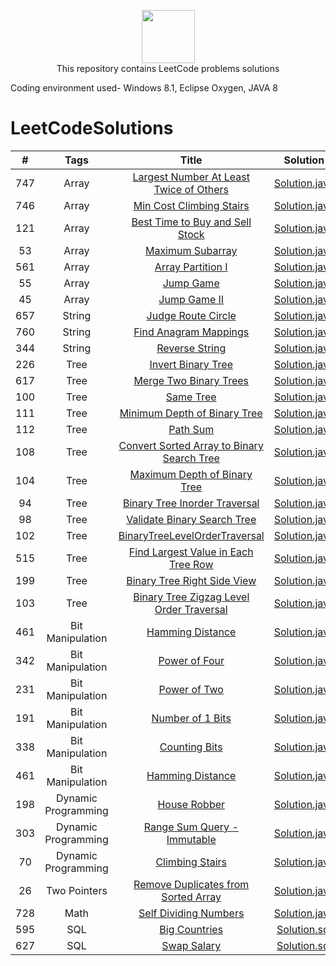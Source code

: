 <p align="center">
    <a href="https://leetcode.com/kanhaiya/">
        <img height=85 src="https://github.com/Java-aid/LeetCodeSolutions/blob/master/LeetCodeSolutions/src/main/resources/imgs/leetcode.png">
    </a>
    <br>This repository contains LeetCode problems solutions
</p>




Coding environment used- Windows 8.1, Eclipse Oxygen, JAVA 8



# LeetCodeSolutions

|    #    |   		Tags  		|                                                                        Title                                                                           |                                                                                                           Solution                                                                                                                                                           |  Difficulty    |
|:-------:|:-------------------:|:------------------------------------------------------------------------------------------------------------------------------------------------------:|:----------------------------------------------------------------------------------------------------------------------------------------------------------------------------------------------------------------------------------------------------------------------------:|:--------------:|
|   747   |  	  Array  		| [Largest Number At Least Twice of Others](https://leetcode.com/problems/largest-number-at-least-twice-of-others/description)                           | [Solution.java](https://github.com/Java-aid/LeetCodeSolutions/blob/master/LeetCodeSolutions/EasyLevelSolutions/src/main/java/com/javaaid/solutions/easy/arrays/LargestNumberAtLeastTwiceofOthers.java)                                           	                  	    |   Easy		 |
|   746   |  	  Array  		| [Min Cost Climbing Stairs](https://leetcode.com/problems/min-cost-climbing-stairs/description/)                          								 | [Solution.java](https://github.com/Java-aid/LeetCodeSolutions/blob/master/LeetCodeSolutions/EasyLevelSolutions/src/main/java/com/javaaid/solutions/easy/arrays/MinCostClimbingStairs.java)                                                       					      	|   Easy		 |
|   121   |  	  Array  		| [Best Time to Buy and Sell Stock](https://leetcode.com/problems/best-time-to-buy-and-sell-stock/description/)             				             | [Solution.java](https://github.com/Java-aid/LeetCodeSolutions/blob/master/LeetCodeSolutions/EasyLevelSolutions/src/main/java/com/javaaid/solutions/easy/arrays/BestTimeToBuyAndSellStock.java)                                                   					        |   Easy		 |
|    53   |  	  Array  		| [Maximum Subarray](https://leetcode.com/problems/maximum-subarray/description/)                          												 | [Solution.java](https://github.com/Java-aid/LeetCodeSolutions/blob/master/LeetCodeSolutions/EasyLevelSolutions/src/main/java/com/javaaid/solutions/easy/arrays/MaximumSubarray.java)                                                             						    |   Easy		 |
|   561   |  	  Array  		| [Array Partition I](https://leetcode.com/problems/array-partition-i/description/)                          											 | [Solution.java](https://github.com/Java-aid/LeetCodeSolutions/blob/master/LeetCodeSolutions/EasyLevelSolutions/src/main/java/com/javaaid/solutions/easy/arrays/ArrayPartitionI.java)                                                             						    |   Easy		 |
|    55   |  	  Array  		| [Jump Game](https://leetcode.com/problems/jump-game/description/)                           															 | [Solution.java](https://github.com/Java-aid/LeetCodeSolutions/blob/master/LeetCodeSolutions/MediumLevelSolutions/src/main/java/com/javaaid/solutions/medium/arrays/JumpGame.java)                                                                  						  	|	Medium		 |
|    45   |  	  Array  		| [Jump Game II](https://leetcode.com/problems/jump-game-ii/description/)                          														 | [Solution.java](https://github.com/Java-aid/LeetCodeSolutions/blob/master/LeetCodeSolutions/HardLevelSolutions/src/main/java/com/javaaid/solutions/hard/arrays/JumpGameII.java)                                                                  					  		|   Hard		 |
|   657   |  	 String  		| [Judge Route Circle](https://leetcode.com/problems/judge-route-circle/description/)                          										   	 | [Solution.java](https://github.com/Java-aid/LeetCodeSolutions/blob/master/LeetCodeSolutions/EasyLevelSolutions/src/main/java/com/javaaid/solutions/easy/strings/JudgeRouteCircle.java)                                                           					  		|   Easy		 |
|   760   |  	 String  		| [Find Anagram Mappings](https://leetcode.com/problems/find-anagram-mappings/description/)                          									 | [Solution.java](https://github.com/Java-aid/LeetCodeSolutions/blob/master/LeetCodeSolutions/EasyLevelSolutions/src/main/java/com/javaaid/solutions/easy/hashtables/FindAnagramMappings.java)                                                     					        |   Easy		 |
|   344   |  	 String  		| [Reverse String](https://leetcode.com/problems/reverse-string/description/)                          													 | [Solution.java](https://github.com/Java-aid/LeetCodeSolutions/blob/master/LeetCodeSolutions/EasyLevelSolutions/src/main/java/com/javaaid/solutions/easy/strings/ReverseString.java)                                                              							|   Easy		 |
|   226   |  	  Tree  		| [Invert Binary Tree](https://leetcode.com/problems/invert-binary-tree/description/)                          										   	 | [Solution.java](https://github.com/Java-aid/LeetCodeSolutions/blob/master/LeetCodeSolutions/EasyLevelSolutions/src/main/java/com/javaaid/solutions/easy/trees/InvertBinaryTree.java)                                                             							|   Easy		 |
|   617   |  	  Tree  		| [Merge Two Binary Trees](https://leetcode.com/problems/merge-two-binary-trees/description/)                          									 | [Solution.java](https://github.com/Java-aid/LeetCodeSolutions/blob/master/LeetCodeSolutions/EasyLevelSolutions/src/main/java/com/javaaid/solutions/easy/trees/MergeTwoBinaryTrees.java)                                                          					   		|   Easy		 |
|   100   |  	  Tree  		| [Same Tree](https://leetcode.com/problems/same-tree/description/)                          									 						 | [Solution.java](https://github.com/Java-aid/LeetCodeSolutions/blob/master/LeetCodeSolutions/EasyLevelSolutions/src/main/java/com/javaaid/solutions/easy/trees/SameTree.java)                                                                  								|   Easy		 |
|   111   |  	  Tree  		| [Minimum Depth of Binary Tree](https://leetcode.com/problems/merge-two-binary-trees/description/)                          							 | [Solution.java](https://github.com/Java-aid/LeetCodeSolutions/blob/master/LeetCodeSolutions/EasyLevelSolutions/src/main/java/com/javaaid/solutions/easy/trees/MinimumDepthOfBinaryTree.java)                                                     					        |   Easy		 |
|   112   |  	  Tree  		| [Path Sum](https://leetcode.com/problems/path-sum/description/)                          									 							 | [Solution.java](https://github.com/Java-aid/LeetCodeSolutions/blob/master/LeetCodeSolutions/EasyLevelSolutions/src/main/java/com/javaaid/solutions/easy/trees/PathSum.java)                                                                  								|   Easy		 |
|   108   |  	  Tree  		| [Convert Sorted Array to Binary Search Tree](https://leetcode.com/problems/convert-sorted-array-to-binary-search-tree/description/)                    | [Solution.java](https://github.com/Java-aid/LeetCodeSolutions/blob/master/LeetCodeSolutions/EasyLevelSolutions/src/main/java/com/javaaid/solutions/easy/trees/ConvertSortedArrayToBinarySearchTree.java)                                         					        |   Easy		 |
|   104   |  	  Tree  		| [Maximum Depth of Binary Tree](https://leetcode.com/problems/maximum-depth-of-binary-tree/description/)                          						 | [Solution.java](https://github.com/Java-aid/LeetCodeSolutions/blob/master/LeetCodeSolutions/EasyLevelSolutions/src/main/java/com/javaaid/solutions/easy/trees/MaximumDepthOfBinaryTree.java)                                                     	        				|   Easy		 |
|   94    |  	  Tree  		| [Binary Tree Inorder Traversal](https://leetcode.com/problems/binary-tree-inorder-traversal/description/)                          					 | [Solution.java](https://github.com/Java-aid/LeetCodeSolutions/blob/master/LeetCodeSolutions/MediumLevelSolutions/src/main/java/com/javaaid/solutions/medium/trees/BinaryTreeInorderTraversal.java)                                                   	          				|   Medium		 |
|   98    |  	  Tree  		| [Validate Binary Search Tree](https://leetcode.com/problems/validate-binary-search-tree/description/)                          						 | [Solution.java](https://github.com/Java-aid/LeetCodeSolutions/blob/master/LeetCodeSolutions/MediumLevelSolutions/src/main/java/com/javaaid/solutions/medium/trees/ValidateBinarySearchTree.java)                                                     	        				|   Medium		 |
|   102   |  	  Tree  		| [BinaryTreeLevelOrderTraversal](https://leetcode.com/problems/binary-tree-level-order-traversal/description/)                          				 | [Solution.java](https://github.com/Java-aid/LeetCodeSolutions/blob/master/LeetCodeSolutions/MediumLevelSolutions/src/main/java/com/javaaid/solutions/medium/trees/BinaryTreeLevelOrderTraversal.java)                                                	             			|   Medium		 |
|   515   |  	  Tree  		| [Find Largest Value in Each Tree Row](https://leetcode.com/problems/find-largest-value-in-each-tree-row/description/)                          		 | [Solution.java](https://github.com/Java-aid/LeetCodeSolutions/blob/master/LeetCodeSolutions/MediumLevelSolutions/src/main/java/com/javaaid/solutions/medium/trees/FindLargestValueInEachTreeRow.java)                                                	             			|   Medium		 |
|   199   |  	  Tree  		| [Binary Tree Right Side View](https://leetcode.com/problems/binary-tree-right-side-view/description/)                          						 | [Solution.java](https://github.com/Java-aid/LeetCodeSolutions/blob/master/LeetCodeSolutions/MediumLevelSolutions/src/main/java/com/javaaid/solutions/medium/trees/BinaryTreeRightSideView.java)                                                      	       					|   Medium		 |
|   103   |  	  Tree  		| [Binary Tree Zigzag Level Order Traversal](https://leetcode.com/problems/binary-tree-zigzag-level-order-traversal/description/)                        | [Solution.java](https://github.com/Java-aid/LeetCodeSolutions/blob/master/LeetCodeSolutions/MediumLevelSolutions/src/main/java/com/javaaid/solutions/medium/trees/BinaryTreeZigzagLevelOrderTraversal.java)                                          	                   		|   Medium		 |
|   461   |  Bit Manipulation  	| [Hamming Distance](https://leetcode.com/problems/hamming-distance/description/)                          										   		 | [Solution.java](https://github.com/Java-aid/LeetCodeSolutions/blob/master/LeetCodeSolutions/EasyLevelSolutions/src/main/java/com/javaaid/solutions/easy/bitmanipulations/HammingDistance.java)                                                   	          				|   Easy		 |
|   342   |  Bit Manipulation  	| [Power of Four](https://leetcode.com/problems/power-of-four/description/)                          										   		  	 | [Solution.java](https://github.com/Java-aid/LeetCodeSolutions/blob/master/LeetCodeSolutions/EasyLevelSolutions/src/main/java/com/javaaid/solutions/easy/bitmanipulations/PowerOfFour.java)                                                       	      					|   Easy		 |
|   231   |  Bit Manipulation  	| [Power of Two](https://leetcode.com/problems/power-of-two/description/)                          										   		 		 | [Solution.java](https://github.com/Java-aid/LeetCodeSolutions/blob/master/LeetCodeSolutions/EasyLevelSolutions/src/main/java/com/javaaid/solutions/easy/bitmanipulations/PowerOfTwo.java)                                                        	     					|   Easy		 |
|   191   |  Bit Manipulation  	| [Number of 1 Bits](https://leetcode.com/problems/number-of-1-bits/description/)                          										   		 | [Solution.java](https://github.com/Java-aid/LeetCodeSolutions/blob/master/LeetCodeSolutions/EasyLevelSolutions/src/main/java/com/javaaid/solutions/easy/bitmanipulations/NumberOf1Bits.java)                                                     	        				|   Easy		 |
|   338   |  Bit Manipulation  	| [Counting Bits](https://leetcode.com/problems/counting-bits/description/)                          										   			 | [Solution.java](https://github.com/Java-aid/LeetCodeSolutions/blob/master/LeetCodeSolutions/MediumLevelSolutions/src/main/java/com/javaaid/solutions/medium/bitmanipulations/CountingBits.java)                                                      	       					|   Medium		 |
|   461   |  Bit Manipulation  	| [Hamming Distance](https://leetcode.com/problems/hamming-distance/description/)                          										   		 | [Solution.java](https://github.com/Java-aid/LeetCodeSolutions/blob/master/LeetCodeSolutions/EasyLevelSolutions/src/main/java/com/javaaid/solutions/easy/bitmanipulations/HammingDistance.java)                                                   	          				|   Easy		 |
|   198   | Dynamic Programming | [House Robber](https://leetcode.com/problems/house-robber/description/)                          										   				 | [Solution.java](https://github.com/Java-aid/LeetCodeSolutions/blob/master/LeetCodeSolutions/EasyLevelSolutions/src/main/java/com/javaaid/solutions/easy/dp/HouseRobber.java)                                                                  								|   Easy		 |
|   303   | Dynamic Programming | [Range Sum Query - Immutable](https://leetcode.com/problems/range-sum-query-immutable/description/)                          							 | [Solution.java](https://github.com/Java-aid/LeetCodeSolutions/blob/master/LeetCodeSolutions/EasyLevelSolutions/src/main/java/com/javaaid/solutions/easy/dp/RangeSumQueryImmutable.java)                                                          	   						|   Easy		 |
|   70    | Dynamic Programming | [Climbing Stairs](https://leetcode.com/problems/climbing-stairs/description/)                          										   		 | [Solution.java](https://github.com/Java-aid/LeetCodeSolutions/blob/master/LeetCodeSolutions/EasyLevelSolutions/src/main/java/com/javaaid/solutions/easy/dp/ClimbingStairs.java)                                                                  							|   Easy		 |
|   26    |    Two Pointers  	| [Remove Duplicates from Sorted Array](https://leetcode.com/problems/remove-duplicates-from-sorted-array)                                               | [Solution.java](https://github.com/Java-aid/LeetCodeSolutions/blob/master/LeetCodeSolutions/EasyLevelSolutions/src/main/java/com/javaaid/solutions/easy/twopointers/RemoveDuplicatesFromSortedArray.java)                                        	             		    |   Easy		 |
|   728   |  	   Math  		| [Self Dividing Numbers](https://leetcode.com/problems/self-dividing-numbers/description/)                          									 | [Solution.java](https://github.com/Java-aid/LeetCodeSolutions/blob/master/LeetCodeSolutions/EasyLevelSolutions/src/main/java/com/javaaid/solutions/easy/maths/SelfDividingNumbers.java)                                                          	   						|   Easy		 |
|   595   |  	   SQL  		| [Big Countries](https://leetcode.com/problems/big-countries/description/)                          										   			 | [Solution.sql](https://github.com/Java-aid/LeetCodeSolutions/blob/master/LeetCodeSolutions/EasyLevelSolutions/src/main/resources/sqls/BigCountries.sql)                                                                  													|   Easy		 |
|   627   |  	   SQL  		| [Swap Salary](https://leetcode.com/problems/big-countries/description/)                          										   			 	 | [Solution.sql](https://github.com/Java-aid/LeetCodeSolutions/blob/master/LeetCodeSolutions/EasyLevelSolutions/src/main/resources/sqls/SwapSalary.sql)                                                                  														|   Easy		 |
		
